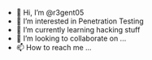 - 👋 Hi, I’m @r3gent05
- 👀 I’m interested in Penetration Testing
- 🌱 I’m currently learning hacking stuff
- 💞️ I’m looking to collaborate on ...
- 📫 How to reach me ...

<!---
r3gent05/r3gent05 is a ✨ special ✨ repository because its `README.md` (this file) appears on your GitHub profile.
You can click the Preview link to take a look at your changes.
--->
